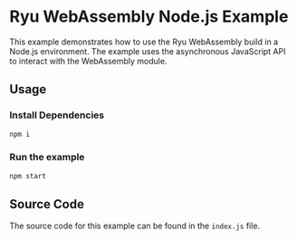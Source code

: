 # Ryu WebAssembly Node.js Example
This example demonstrates how to use the Ryu WebAssembly build in a Node.js environment. The example uses the asynchronous JavaScript API to interact with the WebAssembly module.

## Usage
### Install Dependencies
```bash
npm i
```

### Run the example
```bash
npm start
```

## Source Code
The source code for this example can be found in the `index.js` file. 
